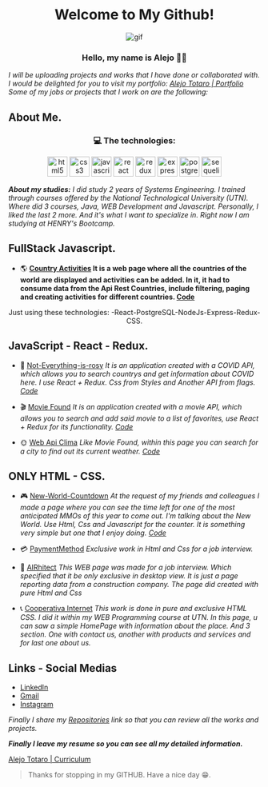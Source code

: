 
<h1 align="center"> Welcome to My Github! </h1>
<p align="center">
<img src="https://media.giphy.com/media/3o6ZtpxSZbQRRnwCKQ/giphy.gif" alt="gif"/>
<p>
 
 
 <h3 align="center"> Hello, my name is Alejo 🤙🏽</h3>
 
 

*I will be uploading projects and works that I have done or collaborated with.
I would be delighted for you to visit my portfolio: [Alejo Totaro | Portfolio](https://alejo-totaro-portfolio.netlify.app/)
Some of my jobs or projects that I work on are the following:* 

 ## About Me.

<h3 align="center">💻  The technologies:  </h3>

<p align="center">
  <img src="https://api.iconify.design/vscode-icons:file-type-html.svg" alt="html5" height="40" width="40"/>
  <img src="https://api.iconify.design/vscode-icons:file-type-css.svg" alt="css3" height="40" width="40"/>
  <img src="https://api.iconify.design/logos:javascript.svg" alt="javascript" height="40" width="40"/>
  <img src="https://api.iconify.design/logos:react.svg" alt="react" height="40" width="40"/>
  <img src="https://api.iconify.design/logos:redux.svg" alt="redux" height="40" width="40"/>  
  <img src="https://api.iconify.design/simple-icons:express.svg" alt="express" height="40" width="40"/>  
  <img src="https://api.iconify.design/logos:postgresql.svg" alt="postgreSQL" height="40" width="40"/> 
  <img src="https://api.iconify.design/logos:sequelize.svg" alt="sequelize" height="40" width="40"/> 
<p>
 
 ***About my studies:***
*I did study 2 years of Systems Engineering. I trained through courses offered by the National Technological University (UTN).
Where did  3 courses, Java, WEB Development and Javascript. Personally, I liked the last 2 more. And it's what I want to specialize in. Right now I am studying at HENRY's Bootcamp.*


## FullStack Javascript.

 -  🌎  **[Country Activities](https://github.com/Atotaro98/PI-Countries-FT13) It is a web page where all the countries of the world are displayed and activities can be added.
In it, it had to consume data from the Api Rest Countries, include filtering, paging and creating activities for different countries. [Code](https://github.com/Atotaro98/PI-Countries-FT13)**

<p align="center"> Just using these technologies: -React-PostgreSQL-NodeJs-Express-Redux-CSS. <p>
 
 

## JavaScript - React - Redux.

 - 🤢 [Not-Everything-is-rosy](https://not-everything-is-rosy.netlify.app/) *It is an application created with a COVID API, which allows you to search countrys and get information about COVID here. I use React + Redux. Css from Styles and Another API from flags. [Code](https://github.com/Atotaro98/Not-Everything-is-rosy)*
 

 - 🎬 [Movie Found](https://movie-found.netlify.app/) *It is an application created with a movie API, which allows you to search and add said movie to a list of favorites, use React + Redux for its functionality. [Code](https://github.com/Atotaro98/ApiPeliculas)*

 - 🌞 [Web Api Clima](https://weather-page-api.netlify.app/) *Like Movie Found, within this page you can search for a city to find out its current weather. [Code](https://github.com/Atotaro98/ApiClima)*


 
 ## ONLY HTML - CSS.
  - 🎮 [New-World-Countdown](https://newworld-countdown.netlify.app/) *At the request of my friends and colleagues I made a page where you can see the time left for one of the most anticipated MMOs of this year to come out. I'm talking about the New World. Use Html, Css and Javascript for the counter. It is something very simple but one that I enjoy doing. [Code](https://github.com/Atotaro98/New-World-Countdown)*
 
  - 💳 [PaymentMethod](https://github.com/Atotaro98/MethodPayment) *Exclusive work in Html and Css for a job interview.*

 - 🔨 [AIRhitect](https://github.com/Atotaro98/AIRhitect) *This WEB page was made for a job interview. Which specified that it be only exclusive in desktop view. It is just a page reporting data from a construction company. The page did created with pure Html and Css*
 
  - 📞 [Cooperativa Internet](https://github.com/Atotaro98/Cooperativa_Internet) *This work is done in pure and exclusive HTML CSS. I did it within my WEB Programming course at UTN. In this page, u can saw a simple HomePage with information about the place. And 3 section. One with contact us, another with products and services and for last one about us.*
 

## Links - Social Medias

- [LinkedIn](https://www.linkedin.com/in/alejo-totaro-a65448196/)
- [Gmail](mailto:alejocs1998@gmail.com)
- [Instagram](https://www.instagram.com/atotaro98/)

 
*Finally I share my [Repositories](https://github.com/Atotaro98?tab=repositories) link so that you can review all the works and projects.*



***Finally I leave my resume so you can see all my detailed information.***

[Alejo Totaro | Curriculum](https://atotaro98.github.io/cv/CVAlejoTotaro.pdf)

> Thanks for stopping in my GITHUB. Have a nice day 😁.

